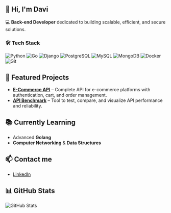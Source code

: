 ## 👋 Hi, I'm Davi

💻 **Back-end Developer** dedicated to building scalable, efficient, and secure solutions.  

### 🛠️ Tech Stack
![Python](https://img.shields.io/badge/Python-3776AB?style=flat&logo=python&logoColor=white)
![Go](https://img.shields.io/badge/Go-00ADD8?style=flat&logo=go&logoColor=white)
![Django](https://img.shields.io/badge/Django-092E20?style=flat&logo=django&logoColor=white)
![PostgreSQL](https://img.shields.io/badge/PostgreSQL-336791?style=flat&logo=postgresql&logoColor=white)
![MySQL](https://img.shields.io/badge/MySQL-4479A1?style=flat&logo=mysql&logoColor=white)
![MongoDB](https://img.shields.io/badge/MongoDB-47A248?style=flat&logo=mongodb&logoColor=white)
![Docker](https://img.shields.io/badge/Docker-2496ED?style=flat&logo=docker&logoColor=white)
![Git](https://img.shields.io/badge/Git-F05032?style=flat&logo=git&logoColor=white)

## 🚀 Featured Projects
- [**E-Commerce API**](https://github.com/daviolvr/E-Commerce-API) – Complete API for e-commerce platforms with authentication, cart, and order management.  
- [**API Benchmark**](https://github.com/daviolvr/api-benchmark) – Tool to test, compare, and visualize API performance and reliability.  

## 📚 Currently Learning
- Advanced **Golang**  
- **Computer Networking** & **Data Structures**  

## 📫 Contact me
- [LinkedIn](https://www.linkedin.com/in/davi-de-oliveira-alves-5b4a56324/)  

## 📊 GitHub Stats
![GitHub Stats](https://github-readme-stats.vercel.app/api?username=daviolvr&show_icons=true&theme=radical&cache_seconds=1800&random=123)
